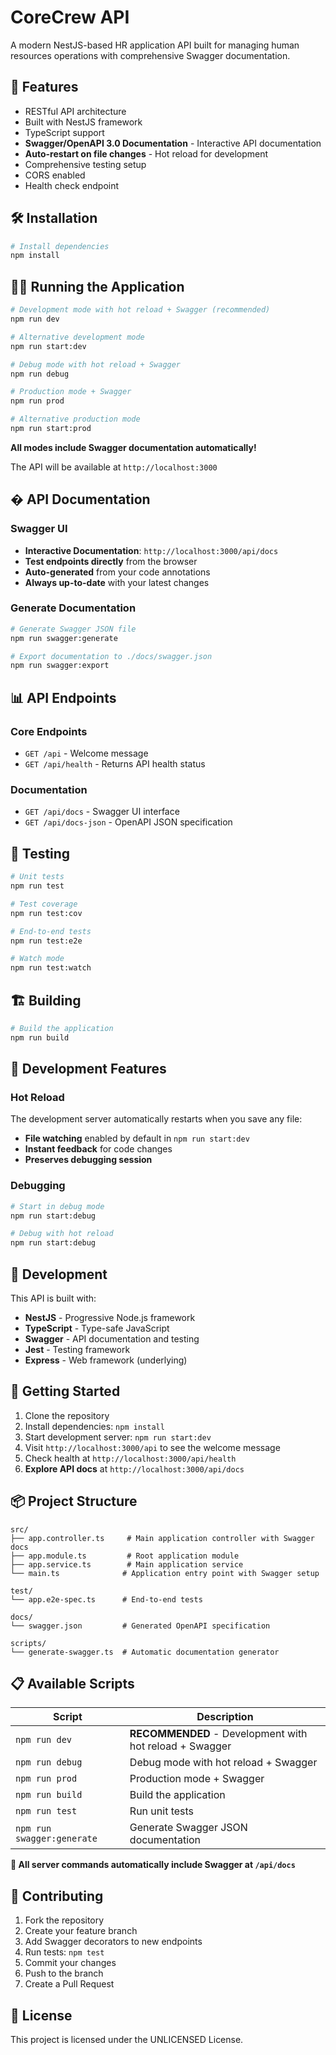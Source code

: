 # CoreCrew API

A modern NestJS-based HR application API built for managing human resources operations with comprehensive Swagger documentation.

## 🚀 Features

- RESTful API architecture
- Built with NestJS framework
- TypeScript support
- **Swagger/OpenAPI 3.0 Documentation** - Interactive API documentation
- **Auto-restart on file changes** - Hot reload for development
- Comprehensive testing setup
- CORS enabled
- Health check endpoint

## 🛠️ Installation

```bash
# Install dependencies
npm install
```

## 🏃‍♂️ Running the Application

```bash
# Development mode with hot reload + Swagger (recommended)
npm run dev

# Alternative development mode
npm run start:dev

# Debug mode with hot reload + Swagger
npm run debug

# Production mode + Swagger
npm run prod

# Alternative production mode
npm run start:prod
```

**All modes include Swagger documentation automatically!**

The API will be available at `http://localhost:3000`

## � API Documentation

### Swagger UI
- **Interactive Documentation**: `http://localhost:3000/api/docs`
- **Test endpoints directly** from the browser
- **Auto-generated** from your code annotations
- **Always up-to-date** with your latest changes

### Generate Documentation
```bash
# Generate Swagger JSON file
npm run swagger:generate

# Export documentation to ./docs/swagger.json
npm run swagger:export
```

## 📊 API Endpoints

### Core Endpoints
- `GET /api` - Welcome message
- `GET /api/health` - Returns API health status

### Documentation
- `GET /api/docs` - Swagger UI interface
- `GET /api/docs-json` - OpenAPI JSON specification

## 🧪 Testing

```bash
# Unit tests
npm run test

# Test coverage
npm run test:cov

# End-to-end tests
npm run test:e2e

# Watch mode
npm run test:watch
```

## 🏗️ Building

```bash
# Build the application
npm run build
```

## 🔧 Development Features

### Hot Reload
The development server automatically restarts when you save any file:
- **File watching** enabled by default in `npm run start:dev`
- **Instant feedback** for code changes
- **Preserves debugging session**

### Debugging
```bash
# Start in debug mode
npm run start:debug

# Debug with hot reload
npm run start:debug
```

## 📝 Development

This API is built with:
- **NestJS** - Progressive Node.js framework
- **TypeScript** - Type-safe JavaScript
- **Swagger** - API documentation and testing
- **Jest** - Testing framework
- **Express** - Web framework (underlying)

## 🚦 Getting Started

1. Clone the repository
2. Install dependencies: `npm install`
3. Start development server: `npm run start:dev`
4. Visit `http://localhost:3000/api` to see the welcome message
5. Check health at `http://localhost:3000/api/health`
6. **Explore API docs** at `http://localhost:3000/api/docs`

## 📦 Project Structure

```
src/
├── app.controller.ts     # Main application controller with Swagger docs
├── app.module.ts         # Root application module
├── app.service.ts        # Main application service
└── main.ts              # Application entry point with Swagger setup

test/
└── app.e2e-spec.ts      # End-to-end tests

docs/
└── swagger.json         # Generated OpenAPI specification

scripts/
└── generate-swagger.ts  # Automatic documentation generator
```

## 📋 Available Scripts

| Script | Description |
|--------|-------------|
| `npm run dev` | **RECOMMENDED** - Development with hot reload + Swagger |
| `npm run debug` | Debug mode with hot reload + Swagger |
| `npm run prod` | Production mode + Swagger |
| `npm run build` | Build the application |
| `npm run test` | Run unit tests |
| `npm run swagger:generate` | Generate Swagger JSON documentation |

**🎉 All server commands automatically include Swagger at `/api/docs`**

## 🤝 Contributing

1. Fork the repository
2. Create your feature branch
3. Add Swagger decorators to new endpoints
4. Run tests: `npm test`
5. Commit your changes
6. Push to the branch
7. Create a Pull Request

## 📄 License

This project is licensed under the UNLICENSED License.
